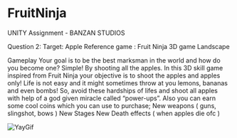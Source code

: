 # FruitNinja
UNITY Assignment - BANZAN STUDIOS

Question 2:
Target: Apple
Reference game : Fruit Ninja
3D game
Landscape

Gameplay
Your goal is to be the best marksman in the world and how do you become one? Simple! By shooting all the apples. In this 3D skill game inspired from Fruit Ninja your objective is to shoot the apples and apples only!
Life is not easy and it might sometimes throw at you lemons, bananas and even bombs! So, avoid these hardships of lifes and shoot all apples with help of a god given miracle called “power-ups”.
Also you can earn some cool coins which you can use to purchase;
New weapons ( guns, slingshot, bows )
New Stages
New Death effects ( when apples die ofc )

![YayGif](https://user-images.githubusercontent.com/12250862/172067204-c058f845-d691-4647-8fa9-8db158213a04.gif)
